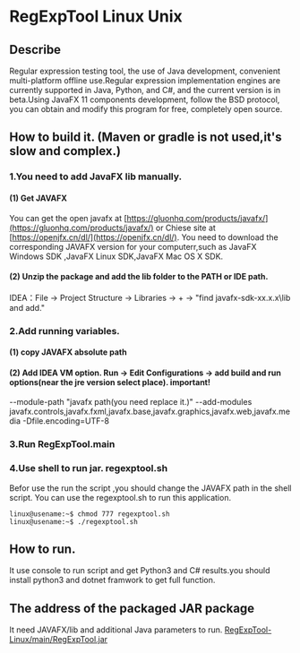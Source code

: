 # RegExpTool Linux Unix

## Describe
Regular expression testing tool, the use of Java development, convenient multi-platform offline use.Regular expression implementation engines are currently supported in Java, Python, and C#, and the current version is in beta.Using JavaFX 11 components development, follow the BSD protocol, you can obtain and modify this program for free, completely open source.

## How to build it. (Maven or gradle is not used,it's slow and complex.)
### 1.You need to add JavaFX lib manually.
#### (1) Get JAVAFX
You can get the open javafx at [https://gluonhq.com/products/javafx/](https://gluonhq.com/products/javafx/)
or Chiese site at [https://openjfx.cn/dl/](https://openjfx.cn/dl/).
You need to download the corresponding JAVAFX version for your computerr,such as JavaFX Windows SDK ,JavaFX Linux SDK,JavaFX Mac OS X SDK.
#### (2) Unzip the package and add the lib folder to the PATH or IDE path.
IDEA：File -> Project Structure -> Libraries -> + -> "find javafx-sdk-xx.x.x\lib and add."
### 2.Add running variables.
#### (1) copy JAVAFX absolute path
#### (2) Add IDEA VM option. Run -> Edit Configurations -> add build and run options(near the jre version select place). important!
--module-path "javafx path(you need replace it.)" --add-modules javafx.controls,javafx.fxml,javafx.base,javafx.graphics,javafx.web,javafx.media -Dfile.encoding=UTF-8
### 3.Run RegExpTool.main
### 4.Use shell to run jar. regexptool.sh
Befor use the run the script ,you should change the JAVAFX path in the shell script.
You can use the regexptool.sh to run this application. 
```console
linux@usename:~$ chmod 777 regexptool.sh
linux@usename:~$ ./regexptool.sh
```

## How to run.
It use console to run script and get Python3 and C# results.you should install python3 and dotnet framwork to get full function.

## The address of the packaged JAR package
It need JAVAFX/lib and additional Java parameters  to run.
[RegExpTool-Linux/main/RegExpTool.jar](https://raw.githubusercontent.com/sketchdee/RegExpTool-Linux/main/RegExpTool.jar)
